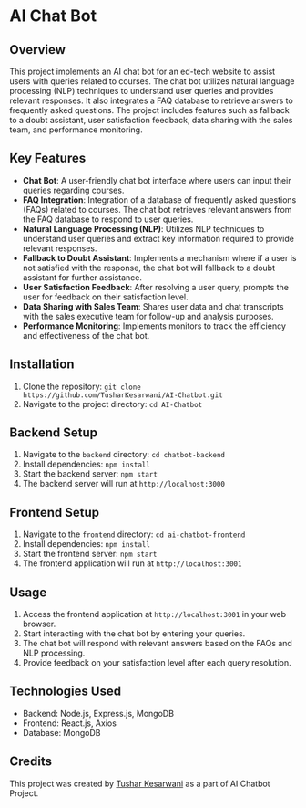 # AI Chat Bot

## Overview
This project implements an AI chat bot for an ed-tech website to assist users with queries related to courses. The chat bot utilizes natural language processing (NLP) techniques to understand user queries and provides relevant responses. It also integrates a FAQ database to retrieve answers to frequently asked questions. The project includes features such as fallback to a doubt assistant, user satisfaction feedback, data sharing with the sales team, and performance monitoring.

## Key Features
- **Chat Bot**: A user-friendly chat bot interface where users can input their queries regarding courses.
- **FAQ Integration**: Integration of a database of frequently asked questions (FAQs) related to courses. The chat bot retrieves relevant answers from the FAQ database to respond to user queries.
- **Natural Language Processing (NLP)**: Utilizes NLP techniques to understand user queries and extract key information required to provide relevant responses.
- **Fallback to Doubt Assistant**: Implements a mechanism where if a user is not satisfied with the response, the chat bot will fallback to a doubt assistant for further assistance.
- **User Satisfaction Feedback**: After resolving a user query, prompts the user for feedback on their satisfaction level.
- **Data Sharing with Sales Team**: Shares user data and chat transcripts with the sales executive team for follow-up and analysis purposes.
- **Performance Monitoring**: Implements monitors to track the efficiency and effectiveness of the chat bot.

## Installation
1. Clone the repository: `git clone https://github.com/TusharKesarwani/AI-Chatbot.git`
2. Navigate to the project directory: `cd AI-Chatbot`

## Backend Setup
1. Navigate to the `backend` directory: `cd chatbot-backend`
2. Install dependencies: `npm install`
3. Start the backend server: `npm start`
4. The backend server will run at `http://localhost:3000`

## Frontend Setup
1. Navigate to the `frontend` directory: `cd ai-chatbot-frontend`
2. Install dependencies: `npm install`
3. Start the frontend server: `npm start`
4. The frontend application will run at `http://localhost:3001`

## Usage
1. Access the frontend application at `http://localhost:3001` in your web browser.
2. Start interacting with the chat bot by entering your queries.
3. The chat bot will respond with relevant answers based on the FAQs and NLP processing.
4. Provide feedback on your satisfaction level after each query resolution.

## Technologies Used
- Backend: Node.js, Express.js, MongoDB
- Frontend: React.js, Axios
- Database: MongoDB

## Credits
This project was created by [Tushar Kesarwani](https://github.com/TusharKesarwani) as a part of AI Chatbot Project.

